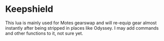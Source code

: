 # Keepshield

This lua is mainly used for Motes gearswap and will re-equip gear almost instantly after being stripped in places like Odyssey. 
I may add commands and other functions to it, not sure yet.
